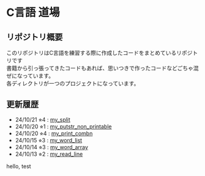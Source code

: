# C言語 道場
## リポジトリ概要
このリポジトリはC言語を練習する際に作成したコードをまとめているリポジトリです\
書籍から引っ張ってきたコードもあれば、思いつきで作ったコードなどごちゃ混ぜになっています。\
各ディレクトリが一つのプロジェクトになっています。
## 更新履歴
* 24/10/21  ⭐︎4 : [my_split](https://github.com/gostachan/C-Practice-Dojo/tree/main/my_split)
* 24/10/20  ⭐︎1 : [my_putstr_non_printable](https://github.com/gostachan/C-Practice-Dojo/tree/main/my_putstr_non_printable)
* 24/10/20  ⭐︎4 : [my_print_combn](https://github.com/gostachan/C-Practice-Dojo/tree/main/my_print_combn)
* 24/10/15  ⭐︎3 : [my_word_list](https://github.com/gostachan/C-Practice-Dojo/tree/main/my_word_list)
* 24/10/14  ⭐︎3 : [my_word_array](https://github.com/gostachan/C-Practice-Dojo/tree/main/my_word_array)
* 24/10/13  ⭐︎2 : [my_read_line](https://github.com/gostachan/C-Practice-Dojo/tree/main/my_read_line)


hello, test
